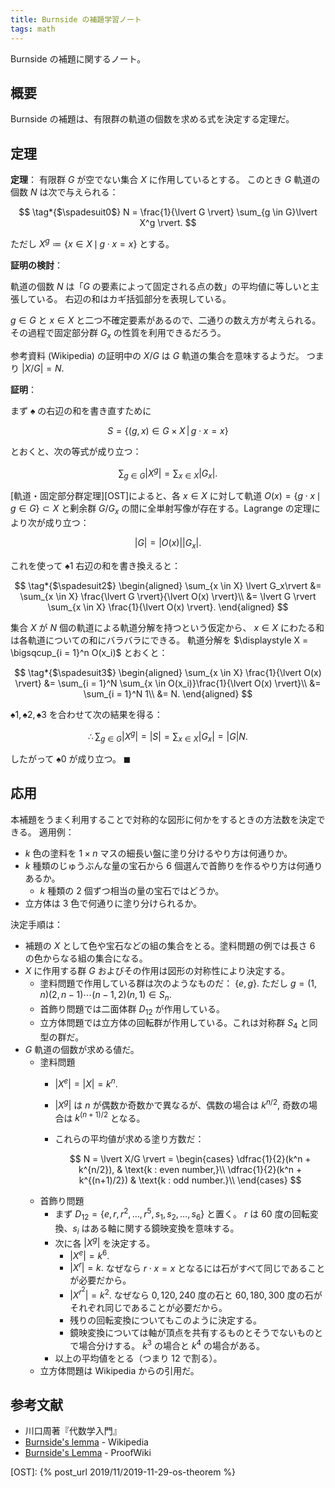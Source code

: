 ```yaml
---
title: Burnside の補題学習ノート
tags: math
---
```


Burnside の補題に関するノート。

## 概要

Burnside の補題は、有限群の軌道の個数を求める式を決定する定理だ。

## 定理

**定理**：
有限群 $G$ が空でない集合 $X$ に作用しているとする。
このとき $G$ 軌道の個数 $N$ は次で与えられる：

$$
\tag*{$\spadesuit0$}
N = \frac{1}{\lvert G \rvert} \sum_{g \in G}\lvert X^g \rvert.
$$

ただし $X^g \coloneqq \lbrace x \in X \,\mid\, g \cdot x = x\rbrace$ とする。

**証明の検討**：

軌道の個数 $N$ は「$G$ の要素によって固定される点の数」の平均値に等しいと主張している。
右辺の和はカギ括弧部分を表現している。

$g \in G$ と $x \in X$ と二つ不確定要素があるので、二通りの数え方が考えられる。
その過程で固定部分群 $G_x$ の性質を利用できるだろう。

参考資料 (Wikipedia) の証明中の $X/G$ は $G$ 軌道の集合を意味するようだ。
つまり $\lvert X/G \rvert = N.$

**証明**：

まず $\spadesuit$ の右辺の和を書き直すために

$$
S = \{(g, x) \in G \times X\,|\, g \cdot x = x\}
$$

とおくと、次の等式が成り立つ：

$$
\tag*{$\spadesuit1$}
\sum_{g \in G}\lvert X^g \rvert = \sum_{x \in X} \lvert G_x\rvert.
$$

[軌道・固定部分群定理][OST]によると、各 $x \in X$ に対して軌道
$O(x) = \lbrace g \cdot x\,\mid\, g \in G\rbrace \subset X$ と剰余群
$G/G_x$ の間に全単射写像が存在する。Lagrange の定理により次が成り立つ：

$$
\lvert G \rvert = \lvert O(x) \rvert \lvert G_x \rvert.
$$

これを使って $\spadesuit1$ 右辺の和を書き換えると：

$$
\tag*{$\spadesuit2$}
\begin{aligned}
\sum_{x \in X} \lvert G_x\rvert
&= \sum_{x \in X} \frac{\lvert G \rvert}{\lvert O(x) \rvert}\\
&= \lvert G \rvert \sum_{x \in X} \frac{1}{\lvert O(x) \rvert}.
\end{aligned}
$$

集合 $X$ が $N$ 個の軌道による軌道分解を持つという仮定から、
$x \in X$ にわたる和は各軌道についての和にバラバラにできる。
軌道分解を $\displaystyle X = \bigsqcup_{i = 1}^n O(x_i)$ とおくと：

$$
\tag*{$\spadesuit3$}
\begin{aligned}
\sum_{x \in X} \frac{1}{\lvert O(x) \rvert}
&= \sum_{i = 1}^N \sum_{x \in O(x_i)}\frac{1}{\lvert O(x) \rvert}\\
&= \sum_{i = 1}^N 1\\
&= N.
\end{aligned}
$$

$\spadesuit1, \spadesuit2, \spadesuit3$ を合わせて次の結果を得る：

$$
\therefore \sum_{g \in G}\lvert X^g\rvert = \lvert S \rvert = \sum_{x \in X}\lvert G_x\rvert = \lvert G \rvert N.
$$

したがって $\spadesuit0$ が成り立つ。
$\blacksquare$

## 応用

本補題をうまく利用することで対称的な図形に何かをするときの方法数を決定できる。
適用例：

* $k$ 色の塗料を $1 \times n$ マスの細長い盤に塗り分けるやり方は何通りか。
* $k$ 種類のじゅうぶんな量の宝石から 6 個選んで首飾りを作るやり方は何通りあるか。
  * $k$ 種類の 2 個ずつ相当の量の宝石ではどうか。
* 立方体は 3 色で何通りに塗り分けられるか。

決定手順は：

* 補題の $X$ として色や宝石などの組の集合をとる。塗料問題の例では長さ 6 の色からなる組の集合になる。
* $X$ に作用する群 $G$ およびその作用は図形の対称性により決定する。
  * 塗料問題で作用している群は次のようなものだ：
    $\lbrace e, g \rbrace.$
    ただし $g = (1, n)(2, n - 1)\dotsb(n - 1, 2)(n, 1) \in S_n.$
  * 首飾り問題では二面体群 $D_{12}$ が作用している。
  * 立方体問題では立方体の回転群が作用している。これは対称群 $S_4$ と同型の群だ。
* $G$ 軌道の個数が求める値だ。
  * 塗料問題
    * $\lvert X^e \rvert = \lvert X \rvert = k^n.$
    * $\lvert X^g \rvert$ は $n$ が偶数か奇数かで異なるが、偶数の場合は $k^{n/2},$
      奇数の場合は $k^{(n+1)/2}$ となる。
    * これらの平均値が求める塗り方数だ：

      $$
      N = \lvert X/G \rvert = \begin{cases}
          \dfrac{1}{2}(k^n + k^{n/2}), & \text{k : even number,}\\
          \dfrac{1}{2}(k^n + k^{(n+1)/2}) & \text{k : odd number.}\\
      \end{cases}
      $$
  * 首飾り問題
    * まず $D_{12} = \lbrace e, r, r^2, \dotsc, r^5, s_1, s_2, \dotsc, s_6\rbrace$ と置く。
      $r$ は 60 度の回転変換、$s_i$ はある軸に関する鏡映変換を意味する。
    * 次に各 $\lvert X^g\rvert$ を決定する。
      * $\lvert X^e \rvert = k^6.$
      * $\lvert X^r \rvert = k.$ なぜなら $r\cdot x = x$ となるには石がすべて同じであることが必要だから。
      * $\lvert X^{r^2} \rvert = k^2.$ なぜなら $0, 120, 240$ 度の石と $60, 180, 300$ 度の石がそれぞれ同じであることが必要だから。
      * 残りの回転変換についてもこのように決定する。
      * 鏡映変換については軸が頂点を共有するものとそうでないものとで場合分けする。
        $k^3$ の場合と $k^4$ の場合がある。
    * 以上の平均値をとる（つまり 12 で割る）。
  * 立方体問題は Wikipedia からの引用だ。

## 参考文献

* 川口周著『代数学入門』
* [Burnside's lemma](https://en.wikipedia.org/wiki/Burnside%27s_lemma) - Wikipedia
* [Burnside's Lemma](https://proofwiki.org/wiki/Burnside%27s_Lemma) - ProofWiki

[OST]: {% post_url 2019/11/2019-11-29-os-theorem %}
